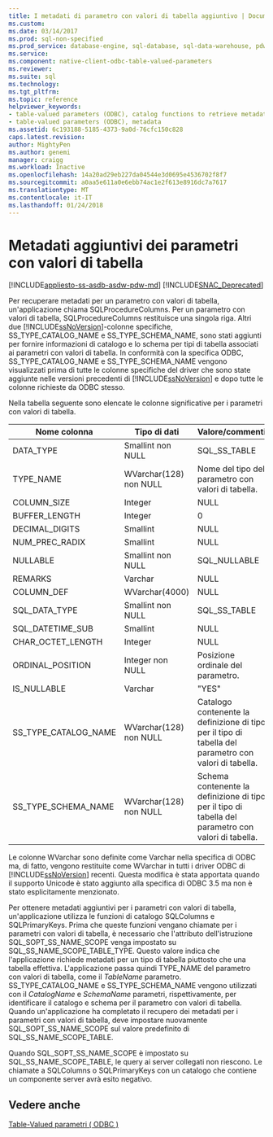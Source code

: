 ```yaml
---
title: I metadati di parametro con valori di tabella aggiuntivo | Documenti Microsoft
ms.custom: 
ms.date: 03/14/2017
ms.prod: sql-non-specified
ms.prod_service: database-engine, sql-database, sql-data-warehouse, pdw
ms.service: 
ms.component: native-client-odbc-table-valued-parameters
ms.reviewer: 
ms.suite: sql
ms.technology: 
ms.tgt_pltfrm: 
ms.topic: reference
helpviewer_keywords:
- table-valued parameters (ODBC), catalog functions to retrieve metadata
- table-valued parameters (ODBC), metadata
ms.assetid: 6c193188-5185-4373-9a0d-76cfc150c828
caps.latest.revision: 
author: MightyPen
ms.author: genemi
manager: craigg
ms.workload: Inactive
ms.openlocfilehash: 14a20ad29eb227da04544e3d0695e4536702f8f7
ms.sourcegitcommit: a0aa5e611a0e6ebb74ac1e2f613e8916dc7a7617
ms.translationtype: MT
ms.contentlocale: it-IT
ms.lasthandoff: 01/24/2018
---
```

# <a name="additional-table-valued-parameter-metadata"></a>Metadati aggiuntivi dei parametri con valori di tabella
[!INCLUDE[appliesto-ss-asdb-asdw-pdw-md](../../includes/appliesto-ss-asdb-asdw-pdw-md.md)]
[!INCLUDE[SNAC_Deprecated](../../includes/snac-deprecated.md)]

  Per recuperare metadati per un parametro con valori di tabella, un'applicazione chiama SQLProcedureColumns. Per un parametro con valori di tabella, SQLProcedureColumns restituisce una singola riga. Altri due [!INCLUDE[ssNoVersion](../../includes/ssnoversion-md.md)]-colonne specifiche, SS_TYPE_CATALOG_NAME e SS_TYPE_SCHEMA_NAME, sono stati aggiunti per fornire informazioni di catalogo e lo schema per tipi di tabella associati ai parametri con valori di tabella. In conformità con la specifica ODBC, SS_TYPE_CATALOG_NAME e SS_TYPE_SCHEMA_NAME vengono visualizzati prima di tutte le colonne specifiche del driver che sono state aggiunte nelle versioni precedenti di [!INCLUDE[ssNoVersion](../../includes/ssnoversion-md.md)] e dopo tutte le colonne richieste da ODBC stesso.  
  
 Nella tabella seguente sono elencate le colonne significative per i parametri con valori di tabella.  
  
|Nome colonna|Tipo di dati|Valore/commenti|  
|-----------------|---------------|---------------------|  
|DATA_TYPE|Smallint non NULL|SQL_SS_TABLE|  
|TYPE_NAME|WVarchar(128) non NULL|Nome del tipo del parametro con valori di tabella.|  
|COLUMN_SIZE|Integer|NULL|  
|BUFFER_LENGTH|Integer|0|  
|DECIMAL_DIGITS|Smallint|NULL|  
|NUM_PREC_RADIX|Smallint|NULL|  
|NULLABLE|Smallint non NULL|SQL_NULLABLE|  
|REMARKS|Varchar|NULL|  
|COLUMN_DEF|WVarchar(4000)|NULL|  
|SQL_DATA_TYPE|Smallint non NULL|SQL_SS_TABLE|  
|SQL_DATETIME_SUB|Smallint|NULL|  
|CHAR_OCTET_LENGTH|Integer|NULL|  
|ORDINAL_POSITION|Integer non NULL|Posizione ordinale del parametro.|  
|IS_NULLABLE|Varchar|"YES"|  
|SS_TYPE_CATALOG_NAME|WVarchar(128) non NULL|Catalogo contenente la definizione di tipo per il tipo di tabella del parametro con valori di tabella.|  
|SS_TYPE_SCHEMA_NAME|WVarchar(128) non NULL|Schema contenente la definizione di tipo per il tipo di tabella del parametro con valori di tabella.|  
  
 Le colonne WVarchar sono definite come Varchar nella specifica di ODBC ma, di fatto, vengono restituite come WVarchar in tutti i driver ODBC di [!INCLUDE[ssNoVersion](../../includes/ssnoversion-md.md)] recenti. Questa modifica è stata apportata quando il supporto Unicode è stato aggiunto alla specifica di ODBC 3.5 ma non è stato esplicitamente menzionato.  
  
 Per ottenere metadati aggiuntivi per i parametri con valori di tabella, un'applicazione utilizza le funzioni di catalogo SQLColumns e SQLPrimaryKeys. Prima che queste funzioni vengano chiamate per i parametri con valori di tabella, è necessario che l'attributo dell'istruzione SQL_SOPT_SS_NAME_SCOPE venga impostato su SQL_SS_NAME_SCOPE_TABLE_TYPE. Questo valore indica che l'applicazione richiede metadati per un tipo di tabella piuttosto che una tabella effettiva. L'applicazione passa quindi TYPE_NAME del parametro con valori di tabella, come il *TableName* parametro. SS_TYPE_CATALOG_NAME e SS_TYPE_SCHEMA_NAME vengono utilizzati con il *CatalogName* e *SchemaName* parametri, rispettivamente, per identificare il catalogo e schema per il parametro con valori di tabella. Quando un'applicazione ha completato il recupero dei metadati per i parametri con valori di tabella, deve impostare nuovamente SQL_SOPT_SS_NAME_SCOPE sul valore predefinito di SQL_SS_NAME_SCOPE_TABLE.  
  
 Quando SQL_SOPT_SS_NAME_SCOPE è impostato su SQL_SS_NAME_SCOPE_TABLE, le query ai server collegati non riescono. Le chiamate a SQLColumns o SQLPrimaryKeys con un catalogo che contiene un componente server avrà esito negativo.  
  
## <a name="see-also"></a>Vedere anche  
 [Table-Valued parametri &#40; ODBC &#41;](../../relational-databases/native-client-odbc-table-valued-parameters/table-valued-parameters-odbc.md)  
  
  
